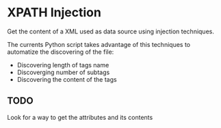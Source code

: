 # XPATH Injection

Get the content of a XML used as data source using injection techniques.

The currents Python script takes advantage of this techniques to automatize the discovering of the file:

* Discovering length of tags name
* Discoverging number of subtags
* Discovering the content of the tags

## TODO
Look for a way to get the attributes and its contents
